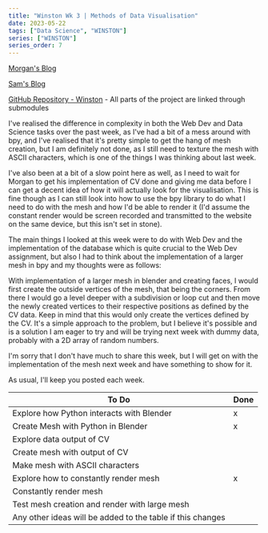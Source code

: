 ```yaml
---
title: "Winston Wk 3 | Methods of Data Visualisation"
date: 2023-05-22
tags: ["Data Science", "WINSTON"]
series: ["WINSTON"]
series_order: 7
---
```


[Morgan's Blog](https://Morgan-Potter.github.io)

[Sam's Blog](https://samsidebotham.com)

[GitHub Repository - Winston](https://github.com/joush007/WINSTON) - All parts of the project are linked through submodules

I've realised the difference in complexity in both the Web Dev and Data Science tasks over the past week, as I've had a bit of a mess around with bpy, and I've realised that it's pretty simple to get the hang of mesh creation, but I am definitely not done, as I still need to texture the mesh with ASCII characters, which is one of the things I was thinking about last week.

I've also been at a bit of a slow point here as well, as I need to wait for Morgan to get his implementation of CV done and giving me data before I can get a decent idea of how it will actually look for the visualisation. This is fine though as I can still look into how to use the bpy library to do what I need to do with the mesh and how I'd be able to render it (I'd assume the constant render would be screen recorded and transmitted to the website on the same device, but this isn't set in stone).

The main things I looked at this week were to do with Web Dev and the implementation of the database which is quite crucial to the Web Dev assignment, but also I had to think about the implementation of a larger mesh in bpy and my thoughts were as follows:

With implementation of a larger mesh in blender and creating faces, I would first create the outside vertices of the mesh, that being the corners. From there I would go a level deeper with a subdivision or loop cut and then move the newly created vertices to their respective positions as defined by the CV data. Keep in mind that this would only create the vertices defined by the CV. It's a simple approach to the problem, but I believe it's possible and is a solution I am eager to try and will be trying next week with dummy data, probably with a 2D array of random numbers.

I'm sorry that I don't have much to share this week, but I will get on with the implementation of the mesh next week and have something to show for it.

As usual, I'll keep you posted each week.

|To Do                                                     |Done|
|----------------------------------------------------------|----|
|Explore how Python interacts with Blender                 | x  |
|Create Mesh with Python in Blender                        | x  |
|Explore data output of CV                                 |    |
|Create mesh with output of CV                             |    |
|Make mesh with ASCII characters                           |    |
|Explore how to constantly render mesh                     | x  |
|Constantly render mesh                                    |    |
|Test mesh creation and render with large mesh             |    |
|Any other ideas will be added to the table if this changes|    |